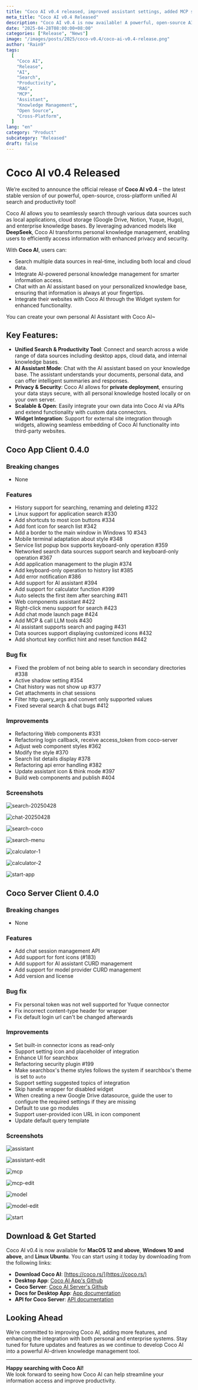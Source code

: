 ```yaml
---
title: "Coco AI v0.4 released, improved assistant settings, added MCP support"
meta_title: "Coco AI v0.4 Released"
description: "Coco AI v0.4 is now available! A powerful, open-source AI-powered search and productivity tool for seamless access to personal and enterprise knowledge."
date: "2025-04-28T08:00:00+08:00"
categories: ["Release", "News"]
image: "/images/posts/2025/coco-v0.4/coco-ai-v0.4-release.png"
author: "Rain9"
tags:
  [
    "Coco AI",
    "Release",
    "AI",
    "Search",
    "Productivity",
    "RAG",
    "MCP",
    "Assistant",
    "Knowledge Management",
    "Open Source",
    "Cross-Platform",
  ]
lang: "en"
category: "Product"
subcategory: "Released"
draft: false
---
```


# Coco AI v0.4 Released

We’re excited to announce the official release of **Coco AI v0.4** – the latest stable version of our powerful, open-source, cross-platform unified AI search and productivity tool!

Coco AI allows you to seamlessly search through various data sources such as local applications, cloud storage (Google Drive, Notion, Yuque, Hugo), and enterprise knowledge bases. By leveraging advanced models like **DeepSeek**, Coco AI transforms personal knowledge management, enabling users to efficiently access information with enhanced privacy and security.

With **Coco AI**, users can:

- Search multiple data sources in real-time, including both local and cloud data.
- Integrate AI-powered personal knowledge management for smarter information access.
- Chat with an AI assistant based on your personalized knowledge base, ensuring that information is always at your fingertips.
- Integrate their websites with Coco AI through the Widget system for enhanced functionality.

You can create your own personal AI Assistant with Coco AI~

## Key Features:

- **Unified Search & Productivity Tool**: Connect and search across a wide range of data sources including desktop apps, cloud data, and internal knowledge bases.
- **AI Assistant Mode**: Chat with the AI assistant based on your knowledge base. The assistant understands your documents, personal data, and can offer intelligent summaries and responses.
- **Privacy & Security**: Coco AI allows for **private deployment**, ensuring your data stays secure, with all personal knowledge hosted locally or on your own server.
- **Scalable & Open**: Easily integrate your own data into Coco AI via APIs and extend functionality with custom data connectors.
- **Widget Integration**: Support for external site integration through widgets, allowing seamless embedding of Coco AI functionality into third-party websites. 

## Coco App Client 0.4.0

### Breaking changes

- None

### Features

- History support for searching, renaming and deleting #322
- Linux support for application search #330
- Add shortcuts to most icon buttons #334
- Add font icon for search list #342
- Add a border to the main window in Windows 10 #343
- Mobile terminal adaptation about style #348
- Service list popup box supports keyboard-only operation #359
- Networked search data sources support search and keyboard-only operation #367
- Add application management to the plugin #374
- Add keyboard-only operation to history list #385
- Add error notification #386
- Add support for AI assistant #394
- Add support for calculator function #399
- Auto selects the first item after searching #411
- Web components assistant #422
- Right-click menu support for search #423
- Add chat mode launch page #424
- Add MCP & call LLM tools #430
- AI assistant supports search and paging #431
- Data sources support displaying customized icons #432
- Add shortcut key conflict hint and reset function #442

### Bug fix

- Fixed the problem of not being able to search in secondary directories #338
- Active shadow setting #354
- Chat history was not show up #377
- Get attachments in chat sessions
- Filter http query_args and convert only supported values
- Fixed several search & chat bugs #412

### Improvements

- Refactoring Web components #331
- Refactoring login callback, receive access_token from coco-server
- Adjust web component styles #362
- Modify the style #370
- Search list details display #378
- Refactoring api error handling #382
- Update assistant icon & think mode #397
- Build web components and publish #404

### Screenshots

![search-20250428](/images/posts/2025/coco-v0.4/search-20250428.gif)

![chat-20250428](/images/posts/2025/coco-v0.4/ai-0429.gif)

![search-coco](/images/posts/2025/coco-v0.4/search-coco.png)

![search-menu](/images/posts/2025/coco-v0.4/search-menu.png)

![calculator-1](/images/posts/2025/coco-v0.4/calculator-1.png)

![calculator-2](/images/posts/2025/coco-v0.4/calculator-2.png)

![start-app](/images/posts/2025/coco-v0.4/start-2.png)

## Coco Server Client 0.4.0

### Breaking changes  

- None

### Features

- Add chat session management API
- Add support for font icons (#183)
- Add support for AI assistant CURD management
- Add support for model provider CURD management
- Add version and license

### Bug fix 

- Fix personal token was not well supported for Yuque connector
- Fix incorrect content-type header for wrapper
- Fix default login url can't be changed afterwards

### Improvements

- Set built-in connector icons as read-only
- Support setting icon and placeholder of integration
- Enhance UI for searchbox
- Refactoring security plugin #199
- Make searchbox's theme styles follows the system if searchbox's theme is set to `auto`
- Support setting suggested topics of integration
- Skip handle wrapper for disabled widget
- When creating a new Google Drive datasource, guide the user to configure the required settings if they are missing
- Default to use go modules
- Support user-provided icon URL in icon component
- Update default query template

### Screenshots

![assistant](/images/posts/2025/coco-v0.4/assistant1.png)

![assistant-edit](/images/posts/2025/coco-v0.4/assistant-edit.png)

![mcp](/images/posts/2025/coco-v0.4/mcp.png)

![mcp-edit](/images/posts/2025/coco-v0.4/mcp-edit.png)

![model](/images/posts/2025/coco-v0.4/model.png)

![model-edit](/images/posts/2025/coco-v0.4/model-edit.png)

![start](/images/posts/2025/coco-v0.4/start.png)

## Download & Get Started

Coco AI v0.4 is now available for **MacOS 12 and above**, **Windows 10 and above**, and **Linux Ubuntu**. You can start using it today by downloading from the following links:

- **Download Coco AI**: [https://coco.rs/](https://coco.rs/)
- **Desktop App**: [Coco AI App's Github](https://github.com/infinilabs/coco-app/)
- **Coco Server**: [Coco AI Server's Github](https://github.com/infinilabs/coco-server)
- **Docs for Desktop App**: [App documentation](https://docs.infinilabs.com/coco-app/main/)
- **API for Coco Server**: [API documentation](https://docs.infinilabs.com/coco-server/main/)

## Looking Ahead

We’re committed to improving Coco AI, adding more features, and enhancing the integration with both personal and enterprise systems. Stay tuned for future updates and features as we continue to develop Coco AI into a powerful AI-driven knowledge management tool.

---

**Happy searching with Coco AI!**  
We look forward to seeing how Coco AI can help streamline your information access and improve productivity.
